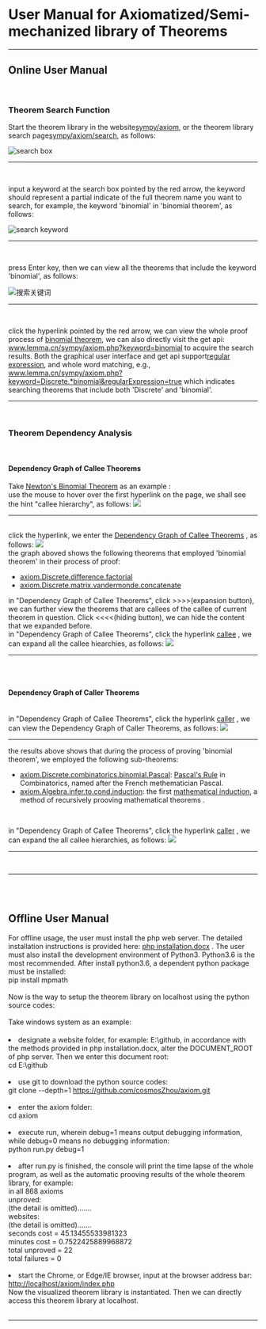 <h1>User Manual for Axiomatized/Semi-mechanized library of Theorems</h1>
<hr />
<h2>Online User Manual</h2>
<br>
<h3>Theorem Search Function</h3>
<p>
	Start the theorem library in the website<a href='../axiom/'>sympy/axiom</a>,
	or the theorem library search page<a href='../axiom/search'>sympy/axiom/search</a>,
	as follows:
</p>
<img class=zoom src="png/search/panel.png" alt="search box" />
<hr />
<br>
<p>input a keyword at the search box pointed by the red arrow, the
	keyword should represent a partial indicate of the full theorem name
	you want to search, for example, the keyword 'binomial' in 'binomial
	theorem', as follows:</p>
<img class=zoom src="png/search/keyword.png" alt="search keyword">
<hr />
<br>
<p>press Enter key, then we can view all the theorems that include the
	keyword 'binomial', as follows:</p>
<img class=zoom src="png/search/results.png" alt="搜索关键词" />
<hr />
<br>
<p>
	click the hyperlink pointed by the red arrow, we can view the whole
	proof process of <a
		href='../axiom/Discrete/combinatorics/binomial/theorem.php'>binomial
		theorem</a>, we can also directly visit the get api: <a
		href='../axiom/search.php?keyword=binomial'>www.lemma.cn/sympy/axiom.php?keyword=binomial</a>
	to acquire the search results. Both the graphical user interface and
	get api support<a
		href='http://www.regular-expressions.info/tutorial.html'>regular
		expression</a>, and whole word matching, e.g., <a
		href='../axiom/search.php?keyword=Discrete.*binomial&regularExpression=true'>www.lemma.cn/sympy/axiom.php?keyword=Discrete.*binomial&amp;regularExpression=true</a>
	which indicates searching theorems that include both 'Discrete' and
	'binomial'.
</p>
<hr />
<br>
<h3>Theorem Dependency Analysis</h3>
<br>
<h4>Dependency Graph of Callee Theorems</h4>
Take
<a href='../axiom.php?module=Discrete.combinatorics.binomial.theorem'>Newton's
	Binomial Theorem</a>
as an example :
<br>
use the mouse to hover over the first hyperlink on the page, we shall
see the hint "callee hierarchy", as follows:
<img class=zoom src="png/hierarchy/hyperlink.png" />
<hr />
<br>
click the hyperlink, we enter the
<a
	href='../axiom.php?callee=axiom.Discrete.combinatorics.binomial.theorem'>Dependency
	Graph of Callee Theorems</a>
, as follows:

<img class=zoom src="png/hierarchy/callee.png" />
<br>
the graph aboved shows the following theorems that employed 'binomial
theorem' in their process of proof:
<ul>
	<li><a href='../axiom.php?module=Discrete.difference.factorial'>axiom.Discrete.difference.factorial</a></li>
	<li><a href='../axiom.php?module=Discrete.matrix.vandermonde.concatenate'>axiom.Discrete.matrix.vandermonde.concatenate</a></li>
</ul>
in "Dependency Graph of Callee Theorems", click >>>>(expansion button),
we can further view the theorems that are callees of the callee of
current theorem in question. Click <<<<(hiding button), we can hide the
content that we expanded before.
<br>
in "Dependency Graph of Callee Theorems", click the hyperlink
<a
	href='../axiom.php?callee=Discrete.combinatorics.binomial.theorem#deep'>callee</a>
, we can expand all the callee hiearchies, as follows:
<img class=zoom src="png/hierarchy/deep/callee.png" />
<hr />
<br>
<br>
<h4>Dependency Graph of Caller Theorems</h4>

<br>
in "Dependency Graph of Callee Theorems", click the hyperlink
<a
	href='../axiom.php?caller=axiom.Discrete.combinatorics.binomial.theorem'>caller</a>
, we can view the Dependency Graph of Caller Theorems, as follows:
<img class=zoom src="png/hierarchy/caller.png" />
<hr />
the results above shows that during the process of proving 'binomial
theorem', we employed the following sub-theorems:
<ul>
	<li><a href='../axiom.php?module=Discrete.combinatorics.binomial.Pascal'>axiom.Discrete.combinatorics.binomial.Pascal</a>:
		<a href='https://en.wikipedia.org/wiki/Pascal%27s_rule'>Pascal's Rule</a>
		in Combinatorics, named after the French methematician Pascal.</li>
	<li><a href='../axiom.php?module=Algebra.infer.to.cond.induction'>axiom.Algebra.infer.to.cond.induction</a>:
		the first <a
		href='https://en.wikipedia.org/wiki/Mathematical_induction'>mathematical
			induction</a>, a method of recursively prooving mathematical theorems
		.</li>
</ul>
<br>

in "Dependency Graph of Callee Theorems", click the hyperlink
<a
	href='../axiom.php?caller=Discrete.combinatorics.binomial.theorem#deep'>caller</a>
, we can expand the all callee hierarchies, as follows:
<img class=zoom src="png/hierarchy/deep/caller.png" />
<hr />
<br>
<hr />
<br>
<br>
<h2>Offline User Manual</h2>
For offline usage, the user must install the php web server. The
detailed installation instructions is provided here:
<a href='../php installation.docx'>php installation.docx</a>
. The user must also install the development environment of Python3.
Python3.6 is the most recommended. After install python3.6, a dependent
python package must be installed:
<br>
pip install mpmath
<br>
<br>
Now is the way to setup the theorem library on localhost using the
python source codes:
<br>
<br>
Take windows system as an example:
<h4></h4>
<li>designate a website folder, for example: E:\github, in accordance
	with the methods provided in php installation.docx, alter the
	DOCUMENT_ROOT of php server. Then we enter this document root:<br> cd
	E:\github
</li>
<br>
<li>use git to download the python source codes: <br> git clone
	--depth=1 <a href=https://github.com/cosmosZhou/axiom.git>https://github.com/cosmosZhou/axiom.git</a>
</li>
<br>
<li>enter the axiom folder: <br>cd axiom
</li>
<br>
<li>execute run, wherein debug=1 means output debugging information,
	while debug=0 means no debugging information:<br>python run.py debug=1

</li>
<br>
<li>after run.py is finished, the console will print the time lapse of
	the whole program, as well as the automatic prooving results of the
	whole theorem library, for example:<br> in all 868 axioms<br> unproved:<br>
	(the detail is omitted)....... <br> websites:<br> (the detail is
	omitted)....... <br> seconds cost = 45.13455533981323<br> minutes
	cost = 0.7522425889968872<br> total unproved = 22 <br> total failures
	= 0

</li>
<br>
<li>start the Chrome, or Edge/IE browser, input at the browser address
	bar:<br> <a href='../axiom.php'>http://localhost/axiom/index.php</a><br>Now
	the visualized theorem library is instantiated. Then we can directly
	access this theorem library at localhost.
</li>
<br>
<hr />
<br>